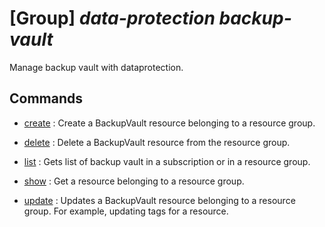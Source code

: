 # [Group] _data-protection backup-vault_

Manage backup vault with dataprotection.

## Commands

- [create](/Commands/data-protection/backup-vault/_create.md)
: Create a BackupVault resource belonging to a resource group.

- [delete](/Commands/data-protection/backup-vault/_delete.md)
: Delete a BackupVault resource from the resource group.

- [list](/Commands/data-protection/backup-vault/_list.md)
: Gets list of backup vault in a subscription or in a resource group.

- [show](/Commands/data-protection/backup-vault/_show.md)
: Get a resource belonging to a resource group.

- [update](/Commands/data-protection/backup-vault/_update.md)
: Updates a BackupVault resource belonging to a resource group. For example, updating tags for a resource.
